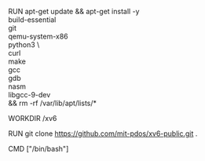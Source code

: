 RUN apt-get update && apt-get install -y \
    build-essential \
    git \
    qemu-system-x86 \
    python3 \                                               
    curl \
    make \
    gcc \
    gdb \
    nasm \
    libgcc-9-dev \
    && rm -rf /var/lib/apt/lists/*

WORKDIR /xv6

RUN git clone https://github.com/mit-pdos/xv6-public.git .

CMD ["/bin/bash"]
